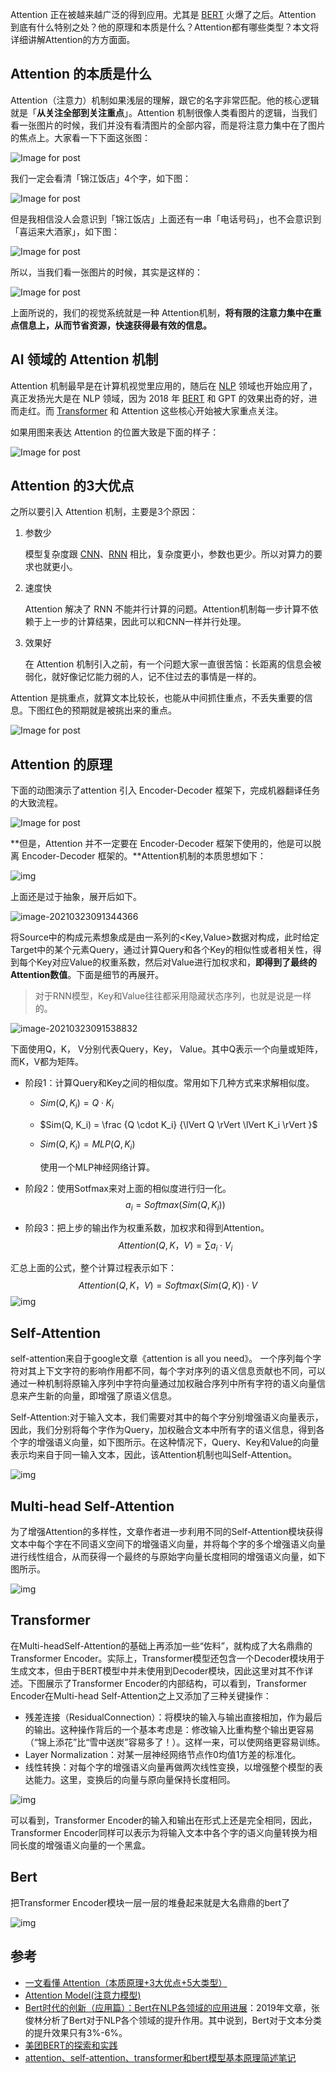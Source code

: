 Attention 正在被越来越广泛的得到应用。尤其是 [BERT](https://easyai.tech/ai-definition/bert/) 火爆了之后。Attention 到底有什么特别之处？他的原理和本质是什么？Attention都有哪些类型？本文将详细讲解Attention的方方面面。

## Attention 的本质是什么

Attention（注意力）机制如果浅层的理解，跟它的名字非常匹配。他的核心逻辑就是「**从关注全部到关注重点**」。Attention 机制很像人类看图片的逻辑，当我们看一张图片的时候，我们并没有看清图片的全部内容，而是将注意力集中在了图片的焦点上。大家看一下下面这张图：

![Image for post](https://miro.medium.com/max/600/0*XNXV24C_cX_kRQyb.jpg)

我们一定会看清「锦江饭店」4个字，如下图：

![Image for post](https://miro.medium.com/max/600/0*5fuzb6T_IcxJsJxj.jpg)

但是我相信没人会意识到「锦江饭店」上面还有一串「电话号码」，也不会意识到「喜运来大酒家」，如下图：

![Image for post](https://miro.medium.com/max/600/0*nqG0D2UQe2NbqKhE.jpg)

所以，当我们看一张图片的时候，其实是这样的：

![Image for post](https://miro.medium.com/max/600/0*ha55rlpVPahkDXsa.jpg)

上面所说的，我们的视觉系统就是一种 Attention机制，**将有限的注意力集中在重点信息上，从而节省资源，快速获得最有效的信息。**

## AI 领域的 Attention 机制

Attention 机制最早是在计算机视觉里应用的，随后在 [NLP](https://easyai.tech/ai-definition/nlp/) 领域也开始应用了，真正发扬光大是在 NLP 领域，因为 2018 年 [BERT](https://easyai.tech/ai-definition/bert/) 和 GPT 的效果出奇的好，进而走红。而 [Transformer](https://easyai.tech/ai-definition/transformer/) 和 Attention 这些核心开始被大家重点关注。

如果用图来表达 Attention 的位置大致是下面的样子：

![Image for post](https://miro.medium.com/max/1500/0*t34bed_taVZq5NbY.png)

## Attention 的3大优点

之所以要引入 Attention 机制，主要是3个原因：

1. 参数少

   模型复杂度跟 [CNN](https://easyai.tech/ai-definition/cnn/)、[RNN](https://easyai.tech/ai-definition/rnn/) 相比，复杂度更小，参数也更少。所以对算力的要求也就更小。

2. 速度快

   Attention 解决了 RNN 不能并行计算的问题。Attention机制每一步计算不依赖于上一步的计算结果，因此可以和CNN一样并行处理。

3. 效果好

   在 Attention 机制引入之前，有一个问题大家一直很苦恼：长距离的信息会被弱化，就好像记忆能力弱的人，记不住过去的事情是一样的。

Attention 是挑重点，就算文本比较长，也能从中间抓住重点，不丢失重要的信息。下图红色的预期就是被挑出来的重点。

![Image for post](https://miro.medium.com/max/632/0*50PPR_S07iQPbpke.jpg)

## Attention 的原理

下面的动图演示了attention 引入 Encoder-Decoder 框架下，完成机器翻译任务的大致流程。

![Image for post](https://miro.medium.com/max/1140/0*5_OtX2-iwgDDXT49.gif)

**但是，Attention 并不一定要在 Encoder-Decoder 框架下使用的，他是可以脱离 Encoder-Decoder 框架的。**Attention机制的本质思想如下：

![img](images/tVlC8-qdTRWZQvPqnV0VKg_c3fce0ddebb94d8eb15ca2cc19348b8e_Screen-Shot-2020-11-05-at-11.26.53-AM-1616481991670.png)

上面还是过于抽象，展开后如下。

![image-20210323091344366](images/image-20210323091344366-1616481991670.png)

将Source中的构成元素想象成是由一系列的<Key,Value>数据对构成，此时给定Target中的某个元素Query，通过计算Query和各个Key的相似性或者相关性，得到每个Key对应Value的权重系数，然后对Value进行加权求和，**即得到了最终的Attention数值**。下面是细节的再展开。

> 对于RNN模型，Key和Value往往都采用隐藏状态序列，也就是说是一样的。

![image-20210323091538832](images/image-20210323091538832-1616481991671.png)

下面使用Q，K， V分别代表Query，Key， Value。其中Q表示一个向量或矩阵，而K，V都为矩阵。

- 阶段1：计算Query和Key之间的相似度。常用如下几种方式来求解相似度。

  - $Sim(Q, K_i) = Q \cdot K_i$

  - $Sim(Q, K_i) = \frac  {Q \cdot K_i} {\lVert  Q  \rVert  \lVert  K_i  \rVert }$

  - $Sim(Q, K_i) = MLP(Q, K_i)$

    使用一个MLP神经网络计算。

- 阶段2：使用Sotfmax来对上面的相似度进行归一化。
  $$
  a_i = Softmax(Sim(Q, K_i))
  $$

- 阶段3：把上步的输出作为权重系数，加权求和得到Attention。
  $$
  Attention(Q, K， V) = \sum a_i \cdot V_i
  $$

汇总上面的公式，整个计算过程表示如下：
$$
Attention(Q, K， V) = Softmax(Sim(Q, K))\cdot V
$$
![img](images/944f40c517a3c461492357333aff948d018.jpg)

## Self-Attention

self-attention来自于google文章《attention is all you need》。 一个序列每个字符对其上下文字符的影响作用都不同，每个字对序列的语义信息贡献也不同，可以通过一种机制将原输入序列中字符向量通过加权融合序列中所有字符的语义向量信息来产生新的向量，即增强了原语义信息。

Self-Attention:对于输入文本，我们需要对其中的每个字分别增强语义向量表示，因此，我们分别将每个字作为Query，加权融合文本中所有字的语义信息，得到各个字的增强语义向量，如下图所示。在这种情况下，Query、Key和Value的向量表示均来自于同一输入文本，因此，该Attention机制也叫Self-Attention。

![img](images/501df0c0c509184abff646df27fb69b37ee.jpg)

## Multi-head Self-Attention

为了增强Attention的多样性，文章作者进一步利用不同的Self-Attention模块获得文本中每个字在不同语义空间下的增强语义向量，并将每个字的多个增强语义向量进行线性组合，从而获得一个最终的与原始字向量长度相同的增强语义向量，如下图所示。

![img](images/54b901662663652569d97f1031996f93a5b.jpg)

## Transformer

在Multi-headSelf-Attention的基础上再添加一些“佐料”，就构成了大名鼎鼎的Transformer Encoder。实际上，Transformer模型还包含一个Decoder模块用于生成文本，但由于BERT模型中并未使用到Decoder模块，因此这里对其不作详述。下图展示了Transformer Encoder的内部结构，可以看到，Transformer Encoder在Multi-head Self-Attention之上又添加了三种关键操作：

- 残差连接（ResidualConnection）：将模块的输入与输出直接相加，作为最后的输出。这种操作背后的一个基本考虑是：修改输入比重构整个输出更容易（“锦上添花”比“雪中送炭”容易多了！）。这样一来，可以使网络更容易训练。
- Layer Normalization：对某一层神经网络节点作0均值1方差的标准化。
- 线性转换：对每个字的增强语义向量再做两次线性变换，以增强整个模型的表达能力。这里，变换后的向量与原向量保持长度相同。

![img](images/c98a4dcaf724c6f9fed1f9f10b8a27c1e67.jpg)

可以看到，Transformer Encoder的输入和输出在形式上还是完全相同，因此，Transformer Encoder同样可以表示为将输入文本中各个字的语义向量转换为相同长度的增强语义向量的一个黑盒。

## Bert

把Transformer Encoder模块一层一层的堆叠起来就是大名鼎鼎的bert了

![img](images/71f2cf90cf3a078b93894c35f474e4c60da.jpg)

## 参考

- [一文看懂 Attention（本质原理+3大优点+5大类型）](https://medium.com/@pkqiang49/%E4%B8%80%E6%96%87%E7%9C%8B%E6%87%82-attention-%E6%9C%AC%E8%B4%A8%E5%8E%9F%E7%90%86-3%E5%A4%A7%E4%BC%98%E7%82%B9-5%E5%A4%A7%E7%B1%BB%E5%9E%8B-e4fbe4b6d030)
- [Attention Model(注意力模型)](https://zhuanlan.zhihu.com/p/61816483)
- [Bert时代的创新（应用篇）：Bert在NLP各领域的应用进展](https://zhuanlan.zhihu.com/p/68446772)：2019年文章，张俊林分析了Bert对于NLP各个领域的提升作用。其中说到，Bert对于文本分类的提升效果只有3%-6%。
- [美团BERT的探索和实践](https://tech.meituan.com/2019/11/14/nlp-bert-practice.html)
- [attention、self-attention、transformer和bert模型基本原理简述笔记](https://my.oschina.net/u/3851199/blog/3012476)

